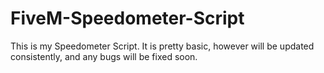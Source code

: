 # FiveM-Speedometer-Script
This is my Speedometer Script. It is pretty basic, however will be updated consistently, and any bugs will be fixed soon.

